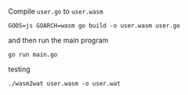 Compile `user.go` to `user.wasm`

```
GOOS=js GOARCH=wasm go build -o user.wasm user.go
```

and then run the main program

```
go run main.go
```


testing
```
./wasm2wat user.wasm -o user.wat
```